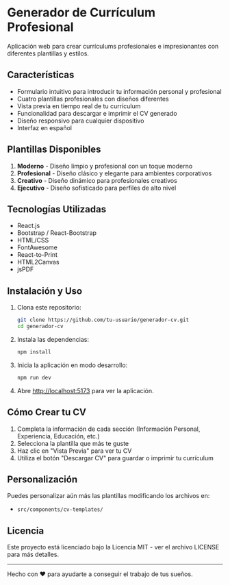 # Generador de Currículum Profesional

Aplicación web para crear currículums profesionales e impresionantes con diferentes plantillas y estilos.

## Características

- Formulario intuitivo para introducir tu información personal y profesional
- Cuatro plantillas profesionales con diseños diferentes
- Vista previa en tiempo real de tu currículum
- Funcionalidad para descargar e imprimir el CV generado
- Diseño responsivo para cualquier dispositivo
- Interfaz en español

## Plantillas Disponibles

1. **Moderno** - Diseño limpio y profesional con un toque moderno
2. **Profesional** - Diseño clásico y elegante para ambientes corporativos
3. **Creativo** - Diseño dinámico para profesionales creativos
4. **Ejecutivo** - Diseño sofisticado para perfiles de alto nivel

## Tecnologías Utilizadas

- React.js
- Bootstrap / React-Bootstrap
- HTML/CSS
- FontAwesome
- React-to-Print
- HTML2Canvas
- jsPDF

## Instalación y Uso

1. Clona este repositorio:
   ```bash
   git clone https://github.com/tu-usuario/generador-cv.git
   cd generador-cv
   ```

2. Instala las dependencias:
   ```bash
   npm install
   ```

3. Inicia la aplicación en modo desarrollo:
   ```bash
   npm run dev
   ```

4. Abre [http://localhost:5173](http://localhost:5173) para ver la aplicación.

## Cómo Crear tu CV

1. Completa la información de cada sección (Información Personal, Experiencia, Educación, etc.)
2. Selecciona la plantilla que más te guste
3. Haz clic en "Vista Previa" para ver tu CV
4. Utiliza el botón "Descargar CV" para guardar o imprimir tu currículum

## Personalización

Puedes personalizar aún más las plantillas modificando los archivos en:
- `src/components/cv-templates/`

## Licencia

Este proyecto está licenciado bajo la Licencia MIT - ver el archivo LICENSE para más detalles.

---

Hecho con ❤️ para ayudarte a conseguir el trabajo de tus sueños.
